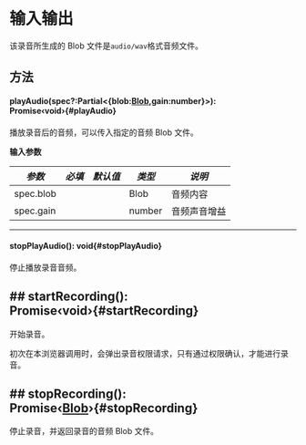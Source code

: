 <script setup>
import '/style.css'
</script>

# 输入输出

该录音所生成的 Blob 文件是`audio/wav`格式音频文件。

## 方法

#### <font id="API" />playAudio(<font id="Type">spec?:Partial<{blob:[Blob](https://developer.mozilla.org/zh-CN/docs/Web/API/Blob),gain:number}></font>)<font id="Type">: Promise‹void›</font>{#playAudio}

播放录音后的音频，可以传入指定的音频 Blob 文件。

**输入参数**

| **_参数_** | **_必填_** | **_默认值_** | **_类型_** | **_说明_**   |
| ---------- | ---------- | ------------ | ---------- | ------------ |
| spec.blob  |            |              | Blob       | 音频内容     |
| spec.gain  |            |              | number     | 音频声音增益 |

---

#### <font id="API" />stopPlayAudio()<font id="Type">: void</font>{#stopPlayAudio}

停止播放录音音频。

## ## <font id="API" />startRecording()<font id="Type">: Promise‹void›</font>{#startRecording}

开始录音。

初次在本浏览器调用时，会弹出录音权限请求，只有通过权限确认，才能进行录音。

## ## <font id="API" />stopRecording()<font id="Type">: Promise‹[Blob](https://developer.mozilla.org/zh-CN/docs/Web/API/Blob)›</font>{#stopRecording}

停止录音，并返回录音的音频 Blob 文件。
